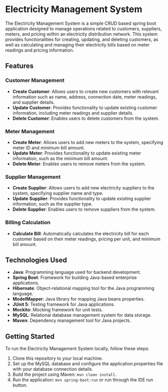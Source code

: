 
# Electricity Management System
 
The Electricity Management System is a simple CRUD based spring boot application designed to manage operations related to customers, suppliers, meters, and pricing within an electricity distribution network. This system provides functionalities for creating, updating, and deleting customers, as well as calculating and managing their electricity bills based on meter readings and pricing information.
 
## Features
 
### Customer Management
- **Create Customer**: Allows users to create new customers with relevant information such as name, address, connection date, meter readings, and supplier details.
- **Update Customer**: Provides functionality to update existing customer information, including meter readings and supplier details.
- **Delete Customer**: Enables users to delete customers from the system.
 
### Meter Management
- **Create Meter**: Allows users to add new meters to the system, specifying meter ID and minimum bill amount.
- **Update Meter**: Provides functionality to update existing meter information, such as the minimum bill amount.
- **Delete Meter**: Enables users to remove meters from the system.
 
### Supplier Management
- **Create Supplier**: Allows users to add new electricity suppliers to the system, specifying supplier name and type.
- **Update Supplier**: Provides functionality to update existing supplier information, such as the supplier type.
- **Delete Supplier**: Enables users to remove suppliers from the system.
 
### Billing Calculation
- **Calculate Bill**: Automatically calculates the electricity bill for each customer based on their meter readings, pricing per unit, and minimum bill amount.
 
## Technologies Used
 
- **Java**: Programming language used for backend development.
- **Spring Boot**: Framework for building Java-based enterprise applications.
- **Hibernate**: Object-relational mapping tool for the Java programming language.
- **ModelMapper**: Java library for mapping Java beans properties.
- **JUnit 5**: Testing framework for Java applications.
- **Mockito**: Mocking framework for unit tests.
- **MySQL**: Relational database management system for data storage.
- **Maven**: Dependency management tool for Java projects.
 
## Getting Started
 
To run the Electricity Management System locally, follow these steps:
 
1. Clone this repository to your local machine.
2. Set up the MySQL database and configure the application.properties file with your database connection details.
3. Build the project using Maven: `mvn clean install`.
4. Run the application: `mvn spring-boot:run` or run through the IDE run button.
 

 
